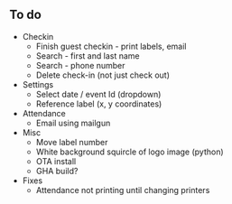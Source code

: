 ## To do

- Checkin 
  - Finish guest checkin - print labels, email
  - Search - first and last name
  - Search - phone number
  - Delete check-in (not just check out)
- Settings
  - Select date / event Id (dropdown)
  - Reference label (x, y coordinates)
- Attendance
  - Email using mailgun
- Misc
  - Move label number
  - White background squircle of logo image (python)
  - OTA install
  - GHA build?
- Fixes
  - Attendance not printing until changing printers
